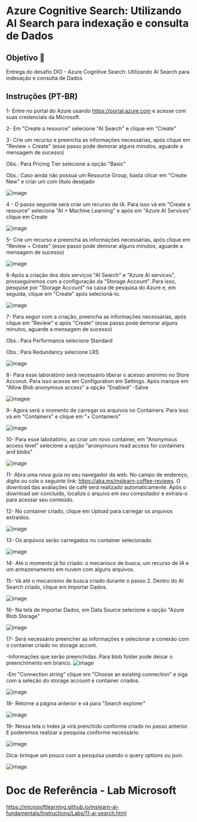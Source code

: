 # Azure Cognitive Search: Utilizando AI Search para indexação e consulta de Dados

## Objetivo 🎯

Entrega do desafio DIO - Azure Cognitive Search: Utilizando AI Search para indexação e consulta de Dados

## Instruções (PT-BR)

1- Entre no portal do Azure usando https://portal.azure.com e acesse com suas credenciais da Microsoft.

2- Em "Create a resource" selecione "AI Search" e clique em "Create"

3- Crie um recurso e preencha as informações necessárias, após clique em "Review + Create" (esse passo pode demorar alguns minutos, aguarde a mensagem de sucesso)

Obs.: Para Pricing Tier selecione a opção "Basic"

Obs.: Caso ainda não possua um Resource Group, basta clicar em "Create New" e criar um com título desejado

![image](https://github.com/ellizsillva/LabDioIA900---Cognitive-Search/assets/155840444/9ddc3439-ee47-4214-8fa7-2307b0528736)


4 - O passo seguinte será criar um recurso de IA. Para isso vá em "Create a resource" seleciona "AI + Machine Learning" e após em "Azure AI Services" clique em Create

![image](https://github.com/ellizsillva/LabDioIA900---Cognitive-Search/assets/155840444/1a8f8551-ba14-4613-b256-481b1a5f6d37)

5- Crie um recurso e preencha as informações necessárias, após clique em "Review + Create" (esse passo pode demorar alguns minutos, aguarde a mensagem de sucesso)

![image](https://github.com/ellizsillva/LabDioIA900---Cognitive-Search/assets/155840444/ea7d5918-c9fd-4365-9330-67c6cefb28c3)

6-Após a criação dos dois serviços "AI Search" e "Azure AI services", prosseguiremos com a configuração da "Storage Account". Para isso, pesquise por "Storage Account" na caixa de pesquisa do Azure e, em seguida, clique em "Create" após selecioná-lo.

![image](https://github.com/ellizsillva/LabDioIA900---Cognitive-Search/assets/155840444/e5b2dad4-692d-4b47-82e6-68cce3090d6b)

7- Para seguir com a criação, preencha as informações necessárias, após clique em "Review" e após "Create" (esse passo pode demorar alguns minutos, aguarde a mensagem de sucesso)

Obs.: Para Performance selecione Standard

Obs.: Para Redundancy selecione LRS

![image](https://github.com/ellizsillva/LabDioIA900---Cognitive-Search/assets/155840444/334b7ba2-de78-48e6-8d45-1a4f0b33ffb0)

8- Para esse laboratório será necessário liberar o acesso anónimo no Store Acconut. Para isso acesse em Configuration em Settings. Após marque em "Allow Blob anonymous access" a opção "Enabled"
-Salve

![image](https://github.com/ellizsillva/LabDioIA900---Cognitive-Search/assets/155840444/0dfe9d49-848b-481d-8b5b-38801eac254e)e 


9- Agora será o momento de carregar os arquivos no Containers. Para isso vá em "Containers" e clique em "+ Containers"

![image](https://github.com/ellizsillva/LabDioIA900---Cognitive-Search/assets/155840444/6b4c2c82-c77c-4c8f-bcbb-55a5912ae858)

10- Para esse labotatório, ao criar um novo container, em "Anonymous access level" selecione a opção "anonymours read access for containers and blobs"

![image](https://github.com/ellizsillva/LabDioIA900---Cognitive-Search/assets/155840444/7351e3da-cda6-40ef-b1bc-3cc88ddc8582)


11- Abra uma nova guia no seu navegador da web.
No campo de endereço, digite ou cole o seguinte link: https://aka.ms/mslearn-coffee-reviews.
O download das avaliações de café será realizado automaticamente.
Após o download ser concluído, localize o arquivo em seu computador e extraia-o para acessar seu conteúdo.

12- No container criado, clique em Upload para carregar os arquivos extraidos.

![image](https://github.com/ellizsillva/LabDioIA900---Cognitive-Search/assets/155840444/d07851af-70e8-4e3c-a511-c567d416b4be)

13- Os arquivos serão carregados no container selecionado.

![image](https://github.com/ellizsillva/LabDioIA900---Cognitive-Search/assets/155840444/3d1a8b91-8d83-47e5-82c9-d6ee6512a48b)

14- Até o momento já foi criado: o mecanisco de busca, um recurso de IA e um armazenamento em nuvem com alguns arquivos.

15- Vá até o mecanismo de busca criado durante o passo 2. Dentro do AI Search criado, clique em Importar Dados.

![image](https://github.com/ellizsillva/LabDioIA900---Cognitive-Search/assets/155840444/fe9717ad-0f1c-4fc9-817a-f93e4f3fe4c9)

16- Na tela de Importar Dados, em Data Source selecione a opção "Azure Blob Storage"

![image](https://github.com/ellizsillva/LabDioIA900---Cognitive-Search/assets/155840444/ca302729-d040-489b-8277-70adede844f0)

17- Será necessário preencher as informações e selecionar a conexão com o container criado no storage accont.

-Informações que serão preenchidas. Para blob folder pode deixar o preenchimento em branco.
![image](https://github.com/ellizsillva/LabDioIA900---Cognitive-Search/assets/155840444/1f8914d0-69e3-4b37-8041-b667728f6d1d)

-Em "Connection string" clique em "Choose an existing connection" e siga com a seleção do storage account e container criados.

![image](https://github.com/ellizsillva/LabDioIA900---Cognitive-Search/assets/155840444/02d6f3cc-01dd-43b5-8225-8d9126f147b9)

18- Retorne a página anterior e vá para "Search explorer"

![image](https://github.com/ellizsillva/LabDioIA900---Cognitive-Search/assets/155840444/9ba1c9df-5aad-4fb0-9658-fa5593ada039)

19- Nessa tela o Index já virá prenchido conforme criado no passo anterior. E poderemos realizar a pesquisa conforme necessário.

![image](https://github.com/ellizsillva/LabDioIA900---Cognitive-Search/assets/155840444/965be08d-becc-4fb3-8a84-c551f74300b6)

Dica: brinque um pouco com a pesquisa usando o query options ou json.

![image](https://github.com/ellizsillva/LabDioIA900---Cognitive-Search/assets/155840444/0623433c-6467-4f06-9564-c15c84c31bcc)


# Doc de Referência - Lab Microsoft

https://microsoftlearning.github.io/mslearn-ai-fundamentals/Instructions/Labs/11-ai-search.html
